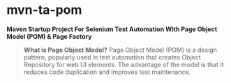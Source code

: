 # mvn-ta-pom
**Maven Startup Project For Selenium Test Automation With Page Object Model (POM) &amp; Page Factory**

> **What is Page Object Model?**
Page Object Model (POM) is a design pattern, popularly used in test automation that creates Object Repository for web UI elements. The advantage of the model is that it reduces code duplication and improves test maintenance.
